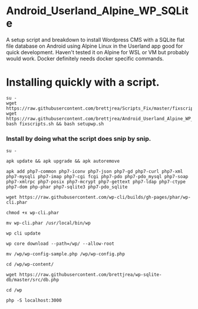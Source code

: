 # Android_Userland_Alpine_WP_SQLite

A setup script and breakdown to install Wordpress CMS with a SQLite flat file database on Android using Alpine Linux in the Userland app good for quick development. Haven't tested it on Alpine for WSL or VM but probably would work. Docker definitely needs docker specific commands.

# Installing quickly with a script.

```
su -
wget https://raw.githubusercontent.com/brettjrea/Scripts_Fix/master/fixscripts.sh
wget https://raw.githubusercontent.com/brettjrea/Android_Userland_Alpine_WP_SQLite/master/setupwp.sh
bash fixscripts.sh && bash setupwp.sh
```

### Install by doing what the script does snip by snip.

`su -`

`apk update && apk upgrade && apk autoremove`

`apk add php7-common php7-iconv php7-json php7-gd php7-curl php7-xml php7-mysqli php7-imap php7-cgi fcgi php7-pdo php7-pdo_mysql php7-soap php7-xmlrpc php7-posix php7-mcrypt php7-gettext php7-ldap php7-ctype php7-dom php-phar php7-sqlite3 php7-pdo_sqlite`

`wget https://raw.githubusercontent.com/wp-cli/builds/gh-pages/phar/wp-cli.phar`

`chmod +x wp-cli.phar`
 
`mv wp-cli.phar /usr/local/bin/wp`

`wp cli update`

`wp core download --path=/wp/ --allow-root`

`mv /wp/wp-config-sample.php /wp/wp-config.php`

`cd /wp/wp-content/`

`wget https://raw.githubusercontent.com/brettjrea/wp-sqlite-db/master/src/db.php`

`cd /wp`

`php -S localhost:3000`
